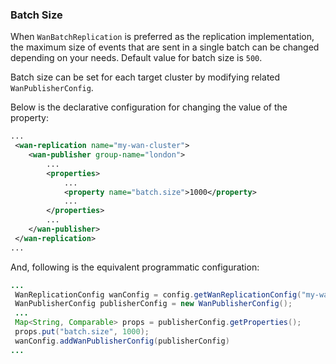 
### Batch Size

When `WanBatchReplication` is preferred as the replication implementation, the maximum size of events that are sent in a single batch can be changed 
depending on your needs. Default value for batch size is `500`.

Batch size can be set for each target cluster by modifying related `WanPublisherConfig`.

Below is the declarative configuration for changing the value of the property:

```xml
...
 <wan-replication name="my-wan-cluster">
    <wan-publisher group-name="london">
        ...
        <properties>
            ...
            <property name="batch.size">1000</property>
            ...
        </properties>
        ...
    </wan-publisher>
 </wan-replication>
...
```

And, following is the equivalent programmatic configuration:

```java
...
 WanReplicationConfig wanConfig = config.getWanReplicationConfig("my-wan-cluster");
 WanPublisherConfig publisherConfig = new WanPublisherConfig();
 ...
 Map<String, Comparable> props = publisherConfig.getProperties();
 props.put("batch.size", 1000);
 wanConfig.addWanPublisherConfig(publisherConfig)
...
``` 

